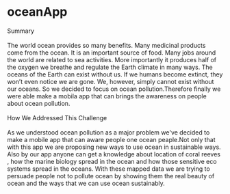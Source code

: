 # oceanApp

Summary<br/><br/>
The world ocean provides so many benefits. Many medicinal products come from the ocean. It is an important source of food. Many jobs around the world are related to sea activities. More importantly it produces half of the oxygen we breathe and regulate the Earth climate in many ways. The oceans of the Earth can exist without us. If we humans become extinct, they won’t even notice we are gone. We, however, simply cannot exist without our oceans. So we decided to focus on ocean pollution.Therefore finally we were able make a mobila app that can brings the awareness on people about ocean pollution.<br/><br/>
How We Addressed This Challenge<br/><br/>
As we understood ocean pollution as a major problem we've decided to make a mobile app that can aware people one ocean peaple.Not only that with this app we are proposing new ways to use ocean in sustainable ways. Also by our app anyone can get a knowledge about location of coral reeves , how the marine biology spread in the ocean and how those sensitive eco systems spread in the oceans. With these mapped data we are trying to persuade people not to pollute ocean by showing them the real beauty of ocean and the ways that we can use ocean sustainably.
